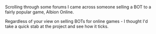 

Scrolling through some forums I came across someone selling a BOT to a fairly popular game, Albion Online. 

Regardless of your view on selling BOTs for online games - I thought I'd take a quick stab at the project and see how it ticks.
